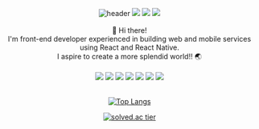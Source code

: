 <div align="center">

![header](https://capsule-render.vercel.app/api?type=waving&color=timeGradient&height=240&section=header&text=donghoonKang-dev&fontSize=64)
<a href="https://mail.google.com/mail/?view=cm&amp;fs=1&amp;to=donghoon.dev@gmail.com"><img src="https://img.shields.io/badge/donghoon.dev@gmail.com-EA4335?style=flat-square&logo=gmail&logoColor=white"/></a>
<a href="https://dong-x2.tistory.com/"><img src="https://img.shields.io/badge/BLOG-ffffff?style=flat-square&logo=tistory&logoColor=black"/></a>
<a href="https://www.instagram.com/d0ng_x2/"><img src="https://img.shields.io/badge/INSTAGRAM-E4405F?style=flat-square&logo=instagram&logoColor=white"/></a></center>
<br>
<br>
👋 Hi there!<br>I'm front-end developer experienced in building web and mobile services using React and React Native.<br>I aspire to create a more splendid world!! 🌏
<br>
<br>
<img src="https://img.shields.io/badge/React-61DAFB?style=flat-square&logo=React&logoColor=black"/> <img src="https://img.shields.io/badge/Next.js-000000?style=flat-square&logo=nextdotjs&logoColor=white"/> <img src="https://img.shields.io/badge/ReactNative-61DAFB?style=flat-square&logo=React&logoColor=black"/> <img src="https://img.shields.io/badge/Typescript-3178C6?style=flat-square&logo=typescript&logoColor=white"/> <img src="https://img.shields.io/badge/Javascript-F7DF1E?style=flat-square&logo=javascript&logoColor=black"/> <img src="https://img.shields.io/badge/HTML5-E34F26?style=flat-square&logo=html5&logoColor=white"/> <img src="https://img.shields.io/badge/CSS3-1572B6?style=flat-square&logo=css3&logoColor=white"/>
<br>
<br>

[![Top Langs](https://github-readme-stats.vercel.app/api/top-langs/?username=donghoonKang-dev)](https://github.com/anuraghazra/github-readme-stats)

[![solved.ac tier](http://mazassumnida.wtf/api/v2/generate_badge?boj=2daysago)](https://solved.ac/2daysago)

</div>
